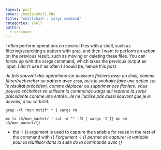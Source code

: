```yaml
---
layout: post
cover: /media/shell.PNG
title: "shell/bash : xargs command"
categories: shell
author:
  - cthiounn
---
```


I often perform operations on several files with a shell, such as filtering/searching a pattern with `grep`, and then I want to perform an action on the previous result, such as moving or deleting these files. You can follow up with the xargs command, which takes the previous output as input. I don't use it as often I should be, hence this post

*Je fais souvent des opérations sur plusieurs fichiers avec un shell, comme filtrer/rechercher un pattern avec `grep`, puis je souhaite faire une action sur le résultat précédent, comme déplacer ou supprimer ces fichiers. Vous pouvez enchaîner en utilisant la commande xargs qui reprend la sortie précédente comme une entrée. Je ne l'utilise pas aussi souvent que je le devrais, d'où ce billet.*

```
grep -rl "mon motif" * | xargs rm
```


```
mc ls s3/mon_bucket/ | cut -d "" -f5 | xargs -I {} mc rm s3/mon_bucket/{}
```

* the -I {} argument is used to capture the variable for reuse in the rest of the command with {}
*l'argument -I {} permet de capturer la variable pour la réutiliser dans la suite de la commande avec {}* 